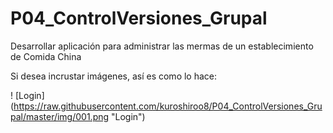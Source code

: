 # P04_ControlVersiones_Grupal
Desarrollar aplicación para administrar las mermas de un establecimiento de Comida China

Si desea incrustar imágenes, así es como lo hace:

! [Login] (https://raw.githubusercontent.com/kuroshiroo8/P04_ControlVersiones_Grupal/master/img/001.png "Login")
